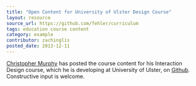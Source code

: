 ```yaml
---
title: "Open Content for University of Ulster Design Course"
layout: resource
source_url: https://github.com/fehler/curriculum
tags: education course content
category: example
contributor: zachinglis
posted_date: 2013-12-11
---
```

[Christopher Murphy](http://twitter.com/fehler) has posted the course content for his Interaction Design course, which he is developing at University of Ulster, on [Github](https://github.com/fehler/curriculum).  Constructive input is welcome.
